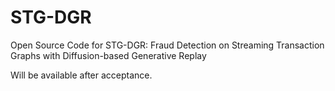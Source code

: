 # STG-DGR
Open Source Code for STG-DGR: Fraud Detection on Streaming Transaction Graphs with Diffusion-based Generative Replay

Will be available after acceptance.
